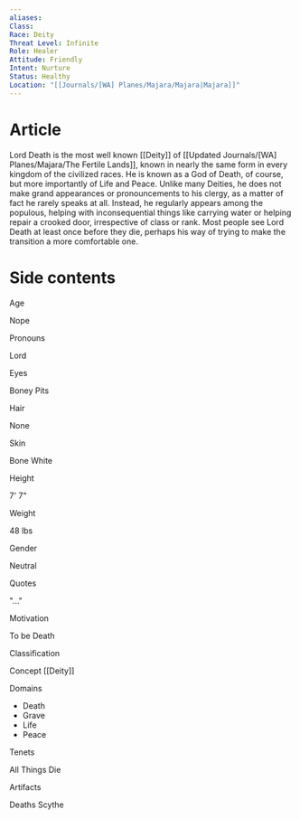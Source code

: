 ```yaml
---
aliases: 
Class: 
Race: Deity
Threat Level: Infinite
Role: Healer
Attitude: Friendly
Intent: Nurture
Status: Healthy
Location: "[[Journals/[WA] Planes/Majara/Majara|Majara]]"
---
```


# Article
Lord Death is the most well known [[Deity]] of [[Updated Journals/[WA] Planes/Majara/The Fertile Lands]], known in nearly the same form in every kingdom of the civilized races. He is known as a God of Death, of course, but more importantly of Life and Peace. Unlike many Deities, he does not make grand appearances or pronouncements to his clergy, as a matter of fact he rarely speaks at all. Instead, he regularly appears among the populous, helping with inconsequential things like carrying water or helping repair a crooked door, irrespective of class or rank. Most people see Lord Death at least once before they die, perhaps his way of trying to make the transition a more comfortable one.


# Side contents
Age

Nope

Pronouns

Lord

Eyes

Boney Pits

Hair

None

Skin

Bone White

Height

7' 7"

Weight

48 lbs

Gender

Neutral

Quotes

"..."

Motivation

To be Death

Classification

Concept [[Deity]]

Domains

*   Death
*   Grave
*   Life
*   Peace

Tenets

All Things Die

Artifacts

Deaths Scythe